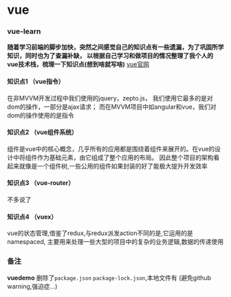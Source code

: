 # vue
### vue-learn
**随着学习前端的脚步加快，突然之间感觉自己的知识点有一些遗漏，为了巩固所学知识，同时也为了查漏补缺，
以根据自己学习和做项目的情况整理了我个人的vue技术栈，梳理一下知识点(想到啥就写啥)**
[vue官网](https://router.vuejs.org/zh/)
#### 知识点1 （vue指令）
在非MVVM开发过程中我们使用的jquery，zepto.js， 我们使用它最多的是对dom的操作，一部分是ajax请求；
而在MVVM项目中如angular和vue，我们对dom的操作使用的是指令

#### 知识点2 （vue组件系统）
组件是vue中的核心概念，几乎所有的应用都是围绕着组件来展开的。在vue的设计中将组件作为基础元素，由它组成了整个应用的布局。
因此整个项目的架构看起来就像是一个组件树,一些公用的组件如果封装的好了能极大提升开发效率

#### 知识点3 （vue-router）
不多说了

#### 知识点4  （vuex）
vue的状态管理,借鉴了redux,与redux派发action不同的是,它运用的是namespaced, 主要用来处理一些大型的项目中的复杂的业务逻辑,数据的传递使用

### 备注
**vuedemo** 删除了`package.json` `package-lock.json`,本地文件有 (避免github warning,强迫症...)